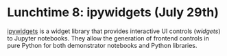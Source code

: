 # Lunchtime 8: ipywidgets (July 29th)

[ipywidgets](https://ipywidgets.readthedocs.io/) is a widget library that provides
interactive UI controls (*widgets*) to Jupyter notebooks. They allow the generation
of frontend controls in pure Python for both demonstrator notebooks and Python libraries.
